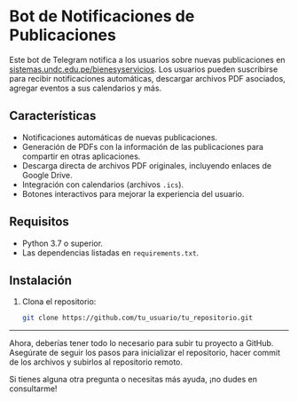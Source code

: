 # Bot de Notificaciones de Publicaciones

Este bot de Telegram notifica a los usuarios sobre nuevas publicaciones en [sistemas.undc.edu.pe/bienesyservicios](https://sistemas.undc.edu.pe/bienesyservicios/). Los usuarios pueden suscribirse para recibir notificaciones automáticas, descargar archivos PDF asociados, agregar eventos a sus calendarios y más.

## Características

- Notificaciones automáticas de nuevas publicaciones.
- Generación de PDFs con la información de las publicaciones para compartir en otras aplicaciones.
- Descarga directa de archivos PDF originales, incluyendo enlaces de Google Drive.
- Integración con calendarios (archivos `.ics`).
- Botones interactivos para mejorar la experiencia del usuario.

## Requisitos

- Python 3.7 o superior.
- Las dependencias listadas en `requirements.txt`.

## Instalación

1. Clona el repositorio:

   ```bash
   git clone https://github.com/tu_usuario/tu_repositorio.git


---

Ahora, deberías tener todo lo necesario para subir tu proyecto a GitHub. Asegúrate de seguir los pasos para inicializar el repositorio, hacer commit de los archivos y subirlos al repositorio remoto.

Si tienes alguna otra pregunta o necesitas más ayuda, ¡no dudes en consultarme!
